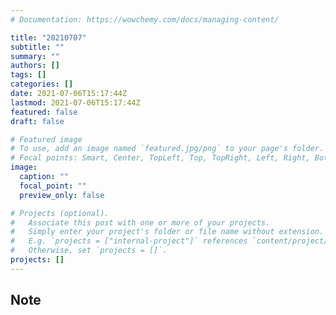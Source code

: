 ```yaml
---
# Documentation: https://wowchemy.com/docs/managing-content/

title: "20210707"
subtitle: ""
summary: ""
authors: []
tags: []
categories: []
date: 2021-07-06T15:17:44Z
lastmod: 2021-07-06T15:17:44Z
featured: false
draft: false

# Featured image
# To use, add an image named `featured.jpg/png` to your page's folder.
# Focal points: Smart, Center, TopLeft, Top, TopRight, Left, Right, BottomLeft, Bottom, BottomRight.
image:
  caption: ""
  focal_point: ""
  preview_only: false

# Projects (optional).
#   Associate this post with one or more of your projects.
#   Simply enter your project's folder or file name without extension.
#   E.g. `projects = ["internal-project"]` references `content/project/deep-learning/index.md`.
#   Otherwise, set `projects = []`.
projects: []
---
```


## Note

